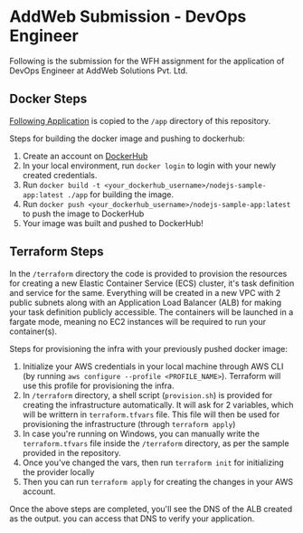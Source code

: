 # AddWeb Submission - DevOps Engineer

Following is the submission for the WFH assignment for the application of DevOps Engineer at AddWeb Solutions Pvt. Ltd.

## Docker Steps

[Following Application](https://github.com/habitat-sh/sample-node-app) is copied to the `/app` directory of this repository.

Steps for building the docker image and pushing to dockerhub:

1. Create an account on [DockerHub](https://hub.docker.com)
2. In your local environment, run `docker login` to login with your newly created credentials.
3. Run `docker build -t <your_dockerhub_username>/nodejs-sample-app:latest ./app` for building the image.
4. Run `docker push <your_dockerhub_username>/nodejs-sample-app:latest` to push the image to DockerHub
5. Your image was built and pushed to DockerHub!


## Terraform Steps

In the `/terraform` directory the code is provided to provision the resources for creating a new Elastic Container Service (ECS) cluster, it's task definition and service for the same. Everything will be created in a new VPC with 2 public subnets along with an Application Load Balancer (ALB) for making your task definition publicly accessible. The containers will be launched in a fargate mode, meaning no EC2 instances will be required to run your container(s).

Steps for provisioning the infra with your previously pushed docker image:

1. Initialize your AWS credentials in your local machine through AWS CLI (by running `aws configure --profile <PROFILE_NAME>`). Terraform will use this profile for provisioning the infra.
2. In `/terraform` directory, a shell script (`provision.sh`) is provided for creating the infrastructure automatically. It will ask for 2 variables, which will be writtern in `terraform.tfvars` file. This file will then be used for provisioning the infrastructure (through `terraform apply`)
3. In case you're running on Windows, you can manually write the `terraform.tfvars` file inside the `/terraform` directory, as per the sample provided in the repository.
4. Once you've changed the vars, then run `terraform init` for initializing the provider locally
5. Then you can run `terraform apply` for creating the changes in your AWS account.

Once the above steps are completed, you'll see the DNS of the ALB created as the output. you can access that DNS to verify your application.